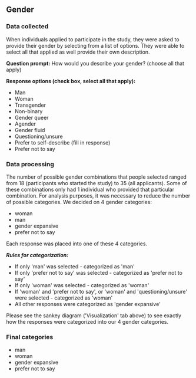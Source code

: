 ## Gender  

### Data collected     

When individuals applied to participate in the study, they were asked to provide
their gender by selecting from a list of options. They were able to select all
that applied as well provide their own description.  

**Question prompt:** How would you describe your gender? (choose all that apply)  

**Response options (check box, select all that apply):**    

- Man  
- Woman  
- Transgender  
- Non-binary  
- Gender queer  
- Agender  
- Gender fluid  
- Questioning/unsure  
- Prefer to self-describe (fill in response)  
- Prefer not to say  



### Data processing  

The number of possible gender combinations that people selected ranged from 18
(participants who started the study) to 35 (all applicants). Some of these 
combinations only had 1 individual who provided that particular combination. 
For analysis purposes, it was necessary to reduce the number of possible
categories. We decided on 4 gender categories:   

- woman  
- man  
- gender expansive  
- prefer not to say  


Each response was placed into one of these 4 categories.   

***Rules for categorization:***    

- If only 'man' was selected - categorized as 'man'    
- If only 'prefer not to say' was selected - categorized as 'prefer not to say'  
- If only 'woman' was selected - categorized as 'woman'  
- If 'woman' and 'prefer not to say', or 'woman'
and 'questioning/unsure' were selected - categorized as 'woman'   
- All other responses were categorized as 'gender expansive'   

Please see the sankey diagram ('Visualization' tab above) to see exactly how 
the responses were categorized into our 4 gender categories.    

### Final categories     

- man  
- woman  
- gender expansive  
- prefer not to say  



